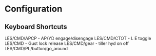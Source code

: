 # Configuration

## Keyboard Shortcuts

LES/CMD/APCP - AP/YD engage/disengage
LES/CMD/CTOT - L E toggle
LES/CMD - Gust lock release
LES/CMD/gear - tiller hyd on off
LES/CMD/PL/button/go_around